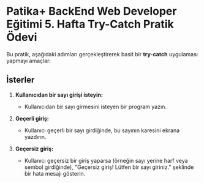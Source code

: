 ﻿# Patika+ BackEnd Web Developer Eğitimi 5. Hafta Try-Catch Pratik Ödevi

Bu pratik, aşağıdaki adımları gerçekleştirerek basit bir **try-catch** uygulaması yapmayı amaçlar:

## İsterler

1. **Kullanıcıdan bir sayı girişi isteyin:**  
   - Kullanıcıdan bir sayı girmesini isteyen bir program yazın.

2. **Geçerli giriş:**  
   - Kullanıcı geçerli bir sayı girdiğinde, bu sayının karesini ekrana yazdırın.

3. **Geçersiz giriş:**  
   - Kullanıcı geçersiz bir giriş yaparsa (örneğin sayı yerine harf veya sembol girdiğinde), "Geçersiz giriş! Lütfen bir sayı giriniz." şeklinde bir hata mesajı gösterin.
